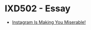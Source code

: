# IXD502 - Essay

+ [Instagram Is Making You Miserable!](https://kevingallagher.github.io/IXD502/essay.html)
